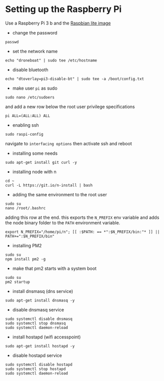 # Setting up the Raspberry Pi

Use a Raspberry Pi 3 b and the [Raspbian lite image](https://www.raspberrypi.org/downloads/raspbian/)

- change the password
```
passwd
```
- set the network name
```
echo "droneboat" | sudo tee /etc/hostname
```
- disable bluetooth
```
echo "dtoverlay=pi3-disable-bt" | sudo tee -a /boot/config.txt
```
- make user `pi` as sudo
```
sudo nano /etc/sudoers
```
and add a new row below the root user privilege specifications
```
pi ALL=(ALL:ALL) ALL
```
- enabling ssh
```
sudo raspi-config
```
navigate to `interfacing options` then activate ssh and reboot

-  installing some needs
```
sudo apt-get install git curl -y
```

- installing node with n
```
cd ~
curl -L https://git.io/n-install | bash
```
- adding the same environment to the root user
```
sudo su
nano /root/.bashrc
```
adding this row at the end. this exports the `N_PREFIX` env variable
and adds the node binary folder to the `PATH` environment variable.
```
export N_PREFIX="/home/pi/n"; [[ :$PATH: == *":$N_PREFIX/bin:"* ]] || PATH+=":$N_PREFIX/bin"
```
- installing PM2
```
sudo su
npm install pm2 -g
```

- make that pm2 starts with a system boot
```
sudo su
pm2 startup
```
- install dnsmasq (dns service)
```
sudo apt-get install dnsmasq -y
```
- disable dnsmasq service
```
sudo systemctl disable dnsmasq
sudo systemctl stop dnsmasq
sudo systemctl daemon-reload
```
- install hostapd (wifi accesspoint)
```
sudo apt-get install hostapd -y
```
- disable hostapd service
```
sudo systemctl disable hostapd
sudo systemctl stop hostapd
sudo systemctl daemon-reload
```

